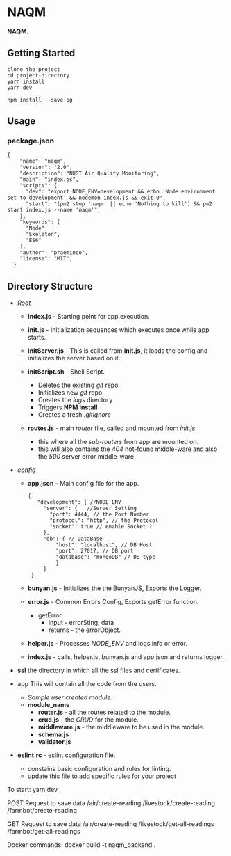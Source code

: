 # NAQM

**NAQM**.

## Getting Started

```
clone the project
cd project-directory
yarn install
yarn dev

npm install --save pg
```

## Usage

### package.json

```
{
    "name": "naqm",
    "version": "2.0",
    "description": "NUST Air Quality Monitoring",
    "main": "index.js",
    "scripts": {
      "dev": "export NODE_ENV=development && echo 'Node environment set to development' && nodemon index.js && exit 0",
      "start": "(pm2 stop 'naqm' || echo 'Nothing to kill') && pm2 start index.js --name 'naqm'",
    },
    "keywords": [
      "Node",
      "Skeleton",
      "ES6"
    ],
    "author": "praemineo",
    "license": "MIT",
  }
```

## Directory Structure

- _Root_

  - **index.js** -
    Starting point for app execution.

  - **init.js** -
    Initialization sequences which executes once while app starts.

  - **initServer.js** -
    This is called from **init.js**, it loads the config and initializes the server based on it.

  - **initScript.sh** - Shell Script.

    - Deletes the existing _git_ repo
    - Initializes new _git_ repo
    - Creates the _logs_ directory
    - Triggers **NPM install**
    - Creates a fresh _.gitignore_

  - **routes.js** - main _router_ file, called and mounted from _init.js_.
    - this where all the _sub-routers_ from app are mounted on.
    - this will also contains the _404_ not-found middle-ware and also the _500_ server error middle-ware

* _config_

  - **app.json** - Main config file for the app.

    ```
    {
       "development": { //NODE_ENV
         "server": {   //Server Setting
           "port": 4444, // the Port Number
           "protocol": "http", // the Protocol
           "socket": true // enable Socket ?
         },
         "db": { // DataBase
             "host": "localhost", // DB Host
             "port": 27017, // DB port
             "database": "mongoDB" // DB type
             }
         }
     }
    ```

  - **bunyan.js** - Initializes the the BunyanJS, Exports the Logger.

  - **error.js** - Common Errors Config, Exports getError function.

    - getError
      - input - errorSting, data
      - returns - the errorObject.

  - **helper.js** - Processes _NODE_ENV_ and logs info or error.

  - **index.js** - calls, helper.js, bunyan.js and app.json and returns logger.

- **ssl** the directory in which all the ssl files and certificates.

- app
  This will contain all the code from the users.

  - _Sample user created module._
  - **module_name**
    - **router.js** - all the routes related to the module.
    - **crud.js** - the _CRUD_ for the module.
    - **middleware.js** - the middleware to be used in the module.
    - **schema.js**
    - **validator.js**

- **eslint.rc** - eslint configuration file.
  - constains basic configuration and rules for linting.
  - update this file to add specific rules for your project

To start:
yarn dev

POST Request to save data
/air/create-reading
/livestock/create-reading
/farmbot/create-reading

GET Request to save data
/air/create-reading
/livestock/get-all-readings
/farmbot/get-all-readings

Docker commands:
docker build -t naqm_backend .
